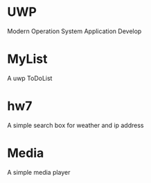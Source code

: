# UWP
Modern Operation System Application Develop
# MyList
A uwp ToDoList
# hw7
A simple search box for weather and ip address
# Media
A simple media player
